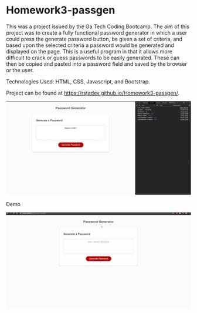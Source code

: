 # Homework3-passgen
This was a project issued by the Ga Tech Coding Bootcamp. The aim of this project was to create a fully functional password generator in which a user could press the generate password button, be given a set of criteria, and based upon the selected criteria a password would be generated and displayed on the page. This is a useful program in that it allows more difficult to crack or guess passwords to be easily generated. These can then be copied and pasted into a password field and saved by the browser or the user.


Technologies Used: HTML, CSS, Javascript, and Bootstrap.

Project can be found at https://rstadev.github.io/Homework3-passgen/.

![demoImg](https://raw.githubusercontent.com/rstadev/Homework3-passgen/main/Assets/image.JPG)


Demo

![demoGif](https://github.com/rstadev/Homework3-passgen/blob/main/Assets/PassGenDemo.gif)
